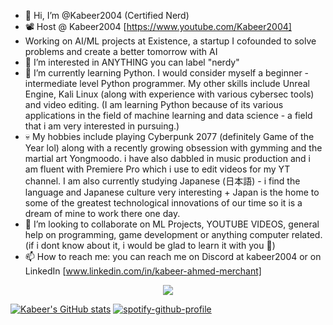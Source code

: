 - 👋 Hi, I’m @Kabeer2004 (Certified Nerd)
- 📽️ Host @ Kabeer2004 [https://www.youtube.com/Kabeer2004]
- Working on AI/ML projects at Existence, a startup I cofounded to solve problems and create a better tomorrow with AI
- 👀 I’m interested in ANYTHING you can label "nerdy"
- 🌱 I’m currently learning Python. I would consider myself a beginner - intermediate level Python programmer. My other skills include Unreal Engine, Kali Linux (along with experience with various cybersec tools) and video editing.
(I am learning Python because of its various applications in the field of machine learning and data science - a field that i am very interested in pursuing.)
- 💀 My hobbies include playing Cyberpunk 2077 (definitely Game of the Year lol) along with a recently growing obsession with gymming and the martial art Yongmoodo. i have also dabbled in music production and i am fluent with Premiere Pro which i use to edit videos for my YT channel. I am also currently studying Japanese (日本語) - i find the language and Japanese culture very interesting + Japan is the home to some of the greatest technological innovations of our time so it is a dream of mine to work there one day.
- 💞️ I’m looking to collaborate on ML Projects, YOUTUBE VIDEOS, general help on programming, game development or anything computer related. (if i dont know about it, i would be glad to learn it with you 🙂)
- 📫 How to reach me: you can reach me on Discord at kabeer2004 or on LinkedIn [www.linkedin.com/in/kabeer-ahmed-merchant]

<p align="center">
<a href="https://skillicons.dev">
  <img src="https://skillicons.dev/icons?i=py,nextjs,tailwind,mongodb,tensorflow,cpp,java,mysql,html,css,js,php,flask,pr,ps,replit,vim,vscode,github,unreal,blender,linux,linkedin,discord,arduino,figma,instagram,md" />
</a>
</p>


  [![Kabeer's GitHub stats](https://github-readme-stats.vercel.app/api?username=Kabeer2004)](https://github.com/anuraghazra/github-readme-stats)
  [![spotify-github-profile](https://spotify-github-profile.kittinanx.com/api/view?uid=p32wvs54rqizg81n6m9ffsiwg&cover_image=true&theme=novatorem&show_offline=false&background_color=121212&interchange=false&bar_color=53b14f&bar_color_cover=true)](https://github.com/kittinan/spotify-github-profile)

<!---
Kabeer2004/Kabeer2004 is a ✨ special ✨ repository because its `README.md` (this file) appears on your GitHub profile.
You can click the Preview link to take a look at your changes.
--->
